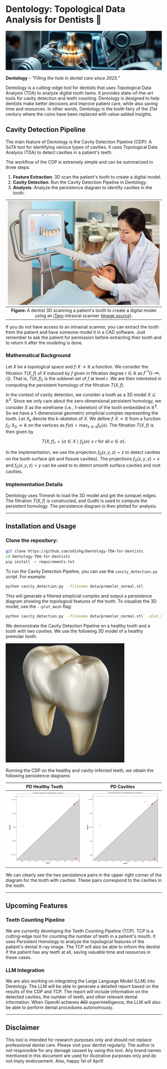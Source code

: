 # Dentology: Topological Data Analysis for Dentists 🦷

![header image showing a robot dentist](figs/header_image.png)

**Dentology** – *"Filling the hole in dental care since 2025."*

Dentology is a cutting-edge tool for dentists that uses Topological Data Analysis (TDA) to analyze digital tooth twins. It provides state-of-the-art tools for cavity detection and teeth counting. Dentology is designed to help dentists make better decisions and improve patient care, while also saving time and resources. In other words, Dentology is the tooth fairy of the 21st century where the coins have been replaced with value-added insights.

## Cavity Detection Pipeline

The main feature of Dentology is the Cavity Detection Pipeline (CDP): A SoTA tool for identifying various types of cavities. It uses Topological Data Analysis (TDA) to detect cavities in a patient's teeth.

The workflow of the CDP is extremely simple and can be summarized in three steps: 

1. **Feature Extraction**: 3D scan the patient's tooth to create a digital model.
2. **Cavity Detection**: Run the Cavity Detection Pipeline in Dentology.
3. **Analysis**: Analyze the persistence diagram to identify cavities in the tooth.

|![dentist 3d scanning a tooth](figs/itero-1.png)|
|:--:|
|**Figure:** A dentist 3D scanning a patient's tooth to create a digital model using an [iTero](https://www.itero.com/) intraoral scanner ([image source](https://arizonabraces.com/how-does-itero-scanner-work/)).|

If you do not have access to an intraoral scanner, you can extract the tooth from the patient and have someone model it in a CAD software. Just remember to ask the patient for permission before extracting their tooth and to return it after the modeling is done.

### Mathematical Background

Let $X$ be a topological space and $f\colon X\to\mathbb{R}$ a function. We consider the filtration $T(X,f)$ of $X$ induced by $f$ given in filtration degree $r\in\mathbb{R}$ as $f^{-1}((-\infty,r])$. That is, $T(X,f)_r$ is the sublevel set of $f$ at level $r$. We are then interested in computing the persistent homology of the filtration $T(X,f)$. 

In the context of cavity detection, we consider a tooth as a 3D model $X\subseteq\mathbb{R}^ 3$. Since we only care about the zero-dimensional persistent homology, we consider $X$ as the wireframe (i.e., $1$-skeleton) of the tooth embedded in $\mathbb{R}^3$. So we have a $1$-dimensional geometric simplicial complex representing the tooth. Let $X_k$ denote the $k$-skeleton of $X$. We define $f\colon X\to\mathbb{R}$ from a function $f_0\colon X_0\to\mathbb{R}$ on the vertices as $f(\sigma) = \max_{x\in\sigma} f_0(x)$. The filtration $T(X,f)$ is then given by

$$
T(X,f)_r = \left\lbrace\sigma\in X\mid f_0(x)\leq r\text{ for all }x\in\sigma\right\rbrace.
$$

In the implementation, we use the projection $f_0(x,y,z)=z$ to detect cavities on the tooth surface (pit and fissure cavities). The projections $f_0(x,y,z)=x$ and $f_0(x,y,z)=y$ can be used to to detect smooth surface cavities and root cavities.

### Implementation Details

Dentology uses Trimesh to load the 3D model and get the (unique) edges. The filtration $T(X,f)$ is constructed, and Gudhi is used to compute the persistent homology. The persistence diagram is then plotted for analysis.

---

## Installation and Usage

### Clone the repository:

```bash
git clone https://github.com/odinhg/Dentology-TDA-for-Dentists 
cd Dentology-TDA-for-Dentists
pip install -r requirements.txt
```

To run the Cavity Detection Pipeline, you can use the `cavity_detection.py` script. For example:

```bash
python cavity_detection.py --filename data/premolar_normal.stl
```

This will generate a filtered simplicial complex and output a persistence diagram showing the topological features of the tooth. To visualize the 3D model, use the `--plot_mesh` flag:

```bash
python cavity_detection.py --filename data/premolar_normal.stl --plot_mesh
```

We demonstrate the Cavity Detection Pipeline on a healthy tooth and a tooth with two cavities. We use the following 3D model of a healthy premolar tooth:

![3d tooth model](figs/premolar_3d_model_normal.png)

Running the CDP on the healthy and cavity-infected teeth, we obtain the following persistence diagrams:

| PD Healthy Tooth | PD Cavities | 
|:-----------------:|:-------------------:|
| ![point cloud normal](figs/persistence_diagram_normal.png)  | ![point cavity](figs/persistence_diagram_cavities.png) |

We can clearly see the two persistence pairs in the upper right corner of the diagram for the tooth with cavities. These pairs correspond to the cavities in the tooth.

---

## Upcoming Features

### Teeth Counting Pipeline

We are currently developing the Teeth Counting Pipeline (TCP). TCP is a cutting-edge tool for counting the number of teeth in a patient's mouth. It uses Persistent Homology to analyze the topological features of the patient's dental X-ray image. The TCP will also be able to inform the dentist if the patient has any teeth at all, saving valuable time and resources in these cases.

### LLM Integration

We are also working on integrating the Large Language Model (LLM) into Dentology. The LLM will be able to generate a detailed report based on the results of the CDP and TCP. The report will include information on the detected cavities, the number of teeth, and other relevant dental information. When OpenAI achieves ~~AGI~~ superintelligence, the LLM will also be able to perform dental procedures autonomously. 

---

## Disclaimer

This tool is intended for research purposes only and should not replace professional dental care. Please visit your dentist regularly. The author is not responsible for any damage caused by using this tool. Any brand names mentioned in this document are used for illustrative purposes only and do not imply endorsement. Also, happy 1st of April! 

